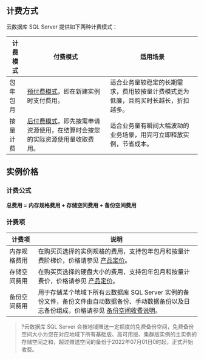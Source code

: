 
## 计费方式
云数据库 SQL Server 提供如下两种计费模式：

| 计费模式 | 付费模式 |  适用场景 | 
|---------|---------|---------|
| 包年包月 |[预付费模式](https://cloud.tencent.com/document/product/555/9618)，即在新建实例时支付费用。| 适合业务量较稳定的长期需求，费用较按量计费模式更为低廉，且购买时长越长，折扣越多。| 
| 按量计费 |[后付费模式](https://cloud.tencent.com/document/product/555/9617)，即先按需申请资源使用，在结算时会按您的实际资源使用量收取费用。| 适合业务量有瞬间大幅波动的业务场景，用完可立即释放实例，节省成本。| 

## 实例价格
### 计费公式
**总费用 = 内存规格费用 + 存储空间费用 + 备份空间费用**

### 计费项
<table>
<thead><tr><th width="15%">计费项</th><th>说明</th></tr></thead>
<tbody><tr>
<td>内存规格费用<br></td>
<td>在购买页选择的实例规格的费用，支持包年包月和按量计费阶梯价，价格请参见 <a href="https://cloud.tencent.com/document/product/238/8294" target="_blank">产品定价</a>。</td>
</tr>
<tr>
<td>存储空间费用</td>
<td>在购买页选择的硬盘大小的费用，支持包年包月和按量计费价，价格请参见 <a href="https://cloud.tencent.com/document/product/238/8294" target="_blank">产品定价</a>。</td>
</tr>
<td>备份空间费用</td>
<td>用于存储某个地域下所有云数据库 SQL Server 实例的备份文件，备份文件由自动数据备份、手动数据备份以及日志备份组成，价格请参见 <a href="https://cloud.tencent.com/document/product/238/70171" target="_blank">备份空间收费说明</a>。</td>
</tr>
</tbody></table>

>?云数据库 SQL Server 会按地域赠送一定额度的免费备份空间，免费备份空间大小为您在对应地域下所有基础版、高可用版、集群版实例的主实例的存储空间之和，超过赠送空间的备份于2022年07月01日0时起，正式开始收费。

